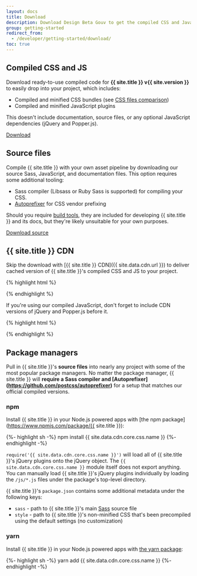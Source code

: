 ```yaml
---
layout: docs
title: Download
description: Download Design Beta Gouv to get the compiled CSS and JavaScript, source code, or include it with your favorite package managers like npm, yarn.
group: getting-started
redirect_from: 
  - /developer/getting-started/download/
toc: true
--- 
```


## Compiled CSS and JS

Download ready-to-use compiled code for **{{ site.title }} v{{ site.version }}** to easily drop into your project, which includes: 

- Compiled and minified CSS bundles (see [CSS files comparison](#))
- Compiled and minified JavaScript plugins

This doesn't include documentation, source files, or any optional JavaScript dependencies (jQuery and Popper.js).

<a href="{{ site.download.dist }}" class="btn btn-primary" onclick="ga('send', 'event', 'Getting started', 'Download', 'Download {{ site.title }}');">Download</a>

## Source files

Compile {{ site.title }} with your own asset pipeline by downloading our source Sass, JavaScript, and documentation files. This option requires some additional tooling:

- Sass compiler (Libsass or Ruby Sass is supported) for compiling your CSS.
- [Autoprefixer](https://github.com/postcss/autoprefixer) for CSS vendor prefixing

Should you require [build tools](#), they are included for developing {{ site.title }} and its docs, but they're likely unsuitable for your own purposes.

<a href="{{ site.download.source }}" class="btn btn-primary">Download source</a>

## {{ site.title }} CDN

Skip the download with [{{ site.title }} CDN]({{ site.data.cdn.url }}) to deliver cached version of {{ site.title }}'s compiled CSS and JS to your project.

{% highlight html %}
<link rel="stylesheet" href="{{ site.data.cdn.url }}/{{ site.data.cdn.core.css.name }}/{{ site.data.cdn.core.css.path }}" integrity="{{ site.data.cdn.core.css.hash }}" crossorigin="anonymous">
<script src="{{ site.data.cdn.core.js.url }}" integrity="{{ site.data.cdn.core.js.hash }}" crossorigin="anonymous"></script>
{% endhighlight %}

If you're using our compiled JavaScript, don't forget to include CDN versions of jQuery and Popper.js before it.

{% highlight html %}
<script src="{{ site.data.cdn.jquery.url }}" integrity="{{ site.cdn.jquery.hash }}" crossorigin="anonymous"></script>
<script src="{{ site.data.cdn.popper.url }}" integrity="{{ site.cdn.popper.hash }}" crossorigin="anonymous"></script>
{% endhighlight %}

## Package managers

Pull in {{ site.title }}'s **source files** into nearly any project with some of the most popular package managers. No matter the package manager, {{ site.title }} will **require a Sass compiler and [Autoprefixer] (https://github.com/postcss/autoprefixer)** for a setup that matches our official compiled versions.

### npm

Install {{ site.title }} in your Node.js powered apps with [the npm package](https://www.npmjs.com/package/{{ site.title }}):

{%- highlight sh -%}
npm install {{ site.data.cdn.core.css.name }}
{%- endhighlight -%}

`require('{{ site.data.cdn.core.css.name }}')` will load all of {{ site.title }}'s jQuery plugins onto the jQuery object. The `{{ site.data.cdn.core.css.name }}` module itself does not export anything. You can manually load {{ site.title }}'s jQuery plugins individually by loading the `/js/*.js` files under the package's top-level directory.

{{ site.title }}'s `package.json` contains some additional metadata under the following keys:

- `sass` - path to {{ site.title }}'s main [Sass](https://sass-lang.com/) source file
- `style` - path to {{ site.title }}'s non-minified CSS that's been precompiled using the default settings (no customization)

### yarn

Install {{ site.title }} in your Node.js powered apps with [the yarn package](https://yarnpkg.com/en/package/yarn):

{%- highlight sh -%}
yarn add {{ site.data.cdn.core.css.name }}
{%- endhighlight -%}
